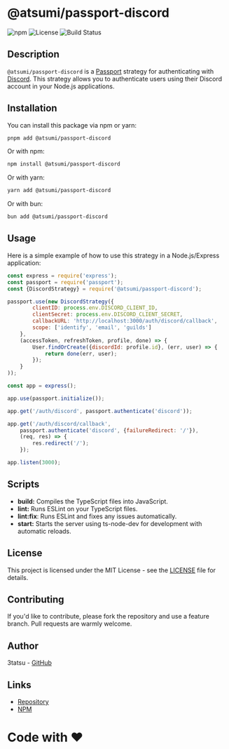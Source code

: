 # @atsumi/passport-discord

![npm](https://img.shields.io/npm/v/@atsumi/passport-discord)
![License](https://img.shields.io/github/license/3tatsu/passport-discord)
![Build Status](https://img.shields.io/github/actions/workflow/status/3tatsu/passport-discord/ci.yml)

## Description

`@atsumi/passport-discord` is a [Passport](http://www.passportjs.org/) strategy for authenticating
with [Discord](https://discord.com/). This strategy allows you to authenticate users using their Discord account in your
Node.js applications.

## Installation

You can install this package via npm or yarn:

```bash
pnpm add @atsumi/passport-discord
```

Or with npm:

```bash
npm install @atsumi/passport-discord
```

Or with yarn:

```bash
yarn add @atsumi/passport-discord
```

Or with bun:

```bash
bun add @atsumi/passport-discord
```

## Usage

Here is a simple example of how to use this strategy in a Node.js/Express application:

```javascript
const express = require('express');
const passport = require('passport');
const {DiscordStrategy} = require('@atsumi/passport-discord');

passport.use(new DiscordStrategy({
        clientID: process.env.DISCORD_CLIENT_ID,
        clientSecret: process.env.DISCORD_CLIENT_SECRET,
        callbackURL: 'http://localhost:3000/auth/discord/callback',
        scope: ['identify', 'email', 'guilds']
    },
    (accessToken, refreshToken, profile, done) => {
        User.findOrCreate({discordId: profile.id}, (err, user) => {
            return done(err, user);
        });
    }
));

const app = express();

app.use(passport.initialize());

app.get('/auth/discord', passport.authenticate('discord'));

app.get('/auth/discord/callback',
    passport.authenticate('discord', {failureRedirect: '/'}),
    (req, res) => {
        res.redirect('/');
    });

app.listen(3000);
```

## Scripts

- **build:** Compiles the TypeScript files into JavaScript.
- **lint:** Runs ESLint on your TypeScript files.
- **lint:fix**: Runs ESLint and fixes any issues automatically.
- **start:** Starts the server using ts-node-dev for development with automatic reloads.

## License

This project is licensed under the MIT License - see the [LICENSE](./LICENSE) file for details.

## Contributing

If you'd like to contribute, please fork the repository and use a feature branch. Pull requests are warmly welcome.

## Author

3tatsu - [GitHub](https://github.com/3tatsu)

## Links

- [Repository](https://github.com/3tatsu/passport-discord)
- [NPM](https://www.npmjs.com/package/@atsumi/passport-discord)

# Code with ❤️
